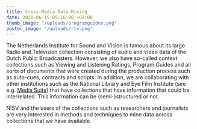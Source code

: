 ```yaml
---
title: Cross-Media Data Mining
date: 2020-06-15 09:16:00 +02:00
thumb_image: "/uploads/programguides.png"
poster_image: "/uploads/rtv.png"
---
```


The Netherlands Institute for Sound and Vision is famous about its large Radio and Television collection consisting of audio and video data of the Dutch Public Broadcasters. However, we also have so-called context collections such as Viewing and Listening Ratings, Program Guides and all sorts of documents that were created during the production process such as auto-cues, contracts and scripts. In addition, we are collaborating with other institutions such as the National Library and Eye Film Institute (see e.g. [Media Suite](https://mediasuite.clariah.nl/)) that have collections that have information that could be interrelated. This information can be (semi-)structured or not.

NISV and the users of the collections such as researchers and journalists are very interested in methods and techniques to mine data across collections that we have available. 